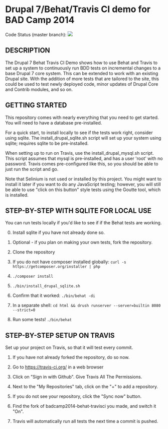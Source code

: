 # Drupal 7/Behat/Travis CI demo for BAD Camp 2014

Code Status (master branch):
<a href="https://travis-ci.org/arithmetric/badcamp2014-behat-travisci"><img src="https://travis-ci.org/arithmetric/badcamp2014-behat-travisci.svg?branch=master"></a>

DESCRIPTION
-----------

The Drupal 7 Behat Travis CI Demo shows how to use Behat and Travis
to set up a system to continuously run BDD tests on incremental changes
to a base Drupal 7 core system.  This can be extended to work with an
existing Drupal site.  With the addition of more tests that are tailored
to the site, this could be used to test newly deployed code, minor
updates of Drupal Core and Contrib modules, and so on.


GETTING STARTED
---------------

This repository comes with nearly everything that you need to get
started.  You will need to have a database pre-installed.

For a quick start, to install locally to see if the tests work
right, consider using sqlite.  The install_drupal_sqlite.sh script
will set up your system using sqlite; requires sqlite to be pre-installed.

When setting up to run on Travis, use the install_drupal_mysql.sh script.
This script assumes that mysql is pre-installed, and has a user 'root' with
no password.  Travis comes pre-configured like this, so you should be
able to just run the script and go.

Note that Selinium is not used or installed by this project.  You might
want to install it later if you want to do any JavaScript testing; however,
you will still be able to use "click on this button" style tests using
the Goutte tool, which is installed.


STEP-BY-STEP WITH SQLITE FOR LOCAL USE
--------------------------------------

You can run tests locally if you'd like to see if if the Behat tests are working.

0. Install sqlite if you have not already done so.

1. Optional - if you plan on making your own tests, fork the repository.

2. Clone the repository

3. If you do not have composer installed globally: `curl -s https://getcomposer.org/installer | php`

3. `./composer install`

4. `./bin/install_drupal_sqlite.sh`

5. Confirm that it worked: `./bin/behat -di`

6. In a separate shell: `cd html && drush runserver --server=builtin 8080 --strict=0`

7. Run some tests!  `./bin/behat`


STEP-BY-STEP SETUP ON TRAVIS
----------------------------

Set up your project on Travis, so that it will test every commit.

1. If you have not already forked the repository, do so now.

2. Go to https://travis-ci.org/ in a web browser

3. Click on "Sign in with Github".  Give Travis All The Permissions.

4. Next to the "My Repositories" tab, click on the "+" to add a repository.

5. If you do not see your repository, click the "Sync now" button.

6. Find the fork of badcamp2014-behat-travisci you made, and switch it "On".

7. Travis will automatically run all tests the next time a commit is pushed.

